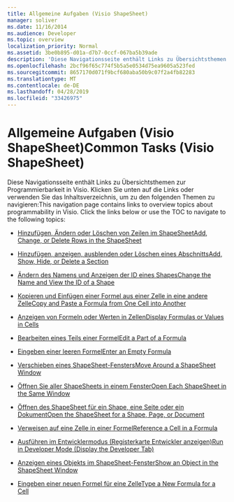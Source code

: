 ```yaml
---
title: Allgemeine Aufgaben (Visio ShapeSheet)
manager: soliver
ms.date: 11/16/2014
ms.audience: Developer
ms.topic: overview
localization_priority: Normal
ms.assetid: 3be0b895-d01a-d7b7-0ccf-067ba5b39ade
description: 'Diese Navigationsseite enthält Links zu Übersichtsthemen zur Programmierbarkeit in Visio. Klicken Sie unten auf die Links oder verwenden Sie das Inhaltsverzeichnis, um zu den folgenden Themen zu navigieren:'
ms.openlocfilehash: 2bcf96f65c774f5b5a5e0534d75ea9605a523fed
ms.sourcegitcommit: 8657170d071f9bcf680aba50b9c07f2a4fb82283
ms.translationtype: MT
ms.contentlocale: de-DE
ms.lasthandoff: 04/28/2019
ms.locfileid: "33426975"
---
```

# <a name="common-tasks-visio-shapesheet"></a><span data-ttu-id="5da52-104">Allgemeine Aufgaben (Visio ShapeSheet)</span><span class="sxs-lookup"><span data-stu-id="5da52-104">Common Tasks (Visio ShapeSheet)</span></span>

<span data-ttu-id="5da52-p102">Diese Navigationsseite enthält Links zu Übersichtsthemen zur Programmierbarkeit in Visio. Klicken Sie unten auf die Links oder verwenden Sie das Inhaltsverzeichnis, um zu den folgenden Themen zu navigieren:</span><span class="sxs-lookup"><span data-stu-id="5da52-p102">This navigation page contains links to overview topics about programmability in Visio. Click the links below or use the TOC to navigate to the following topics:</span></span>
  
- [<span data-ttu-id="5da52-107">Hinzufügen, Ändern oder Löschen von Zeilen im ShapeSheet</span><span class="sxs-lookup"><span data-stu-id="5da52-107">Add, Change, or Delete Rows in the ShapeSheet</span></span>](add-change-or-delete-rows-in-the-shapesheet.md)
    
- [<span data-ttu-id="5da52-108">Hinzufügen, anzeigen, ausblenden oder Löschen eines Abschnitts</span><span class="sxs-lookup"><span data-stu-id="5da52-108">Add, Show, Hide, or Delete a Section</span></span>](add-show-hide-or-delete-a-section.md)
    
- [<span data-ttu-id="5da52-109">Ändern des Namens und Anzeigen der ID eines Shapes</span><span class="sxs-lookup"><span data-stu-id="5da52-109">Change the Name and View the ID of a Shape</span></span>](change-the-name-and-view-the-id-of-a-shape.md)
    
- [<span data-ttu-id="5da52-110">Kopieren und Einfügen einer Formel aus einer Zelle in eine andere Zelle</span><span class="sxs-lookup"><span data-stu-id="5da52-110">Copy and Paste a Formula from One Cell into Another</span></span>](copy-and-paste-a-formula-from-one-cell-into-another.md)
    
- [<span data-ttu-id="5da52-111">Anzeigen von Formeln oder Werten in Zellen</span><span class="sxs-lookup"><span data-stu-id="5da52-111">Display Formulas or Values in Cells</span></span>](display-formulas-or-values-in-cells.md)
    
- [<span data-ttu-id="5da52-112">Bearbeiten eines Teils einer Formel</span><span class="sxs-lookup"><span data-stu-id="5da52-112">Edit a Part of a Formula</span></span>](edit-a-part-of-a-formula.md)
    
- [<span data-ttu-id="5da52-113">Eingeben einer leeren Formel</span><span class="sxs-lookup"><span data-stu-id="5da52-113">Enter an Empty Formula</span></span>](enter-an-empty-formula.md)
    
- [<span data-ttu-id="5da52-114">Verschieben eines ShapeSheet-Fensters</span><span class="sxs-lookup"><span data-stu-id="5da52-114">Move Around a ShapeSheet Window</span></span>](move-around-a-shapesheet-window.md)
    
- [<span data-ttu-id="5da52-115">Öffnen Sie aller ShapeSheets in einem Fenster</span><span class="sxs-lookup"><span data-stu-id="5da52-115">Open Each ShapeSheet in the Same Window</span></span>](open-each-shapesheet-in-the-same-window.md)
    
- [<span data-ttu-id="5da52-116">Öffnen des ShapeSheet für ein Shape, eine Seite oder ein Dokument</span><span class="sxs-lookup"><span data-stu-id="5da52-116">Open the ShapeSheet for a Shape, Page, or Document</span></span>](open-the-shapesheet-for-a-shape-page-or-document.md)
    
- [<span data-ttu-id="5da52-117">Verweisen auf eine Zelle in einer Formel</span><span class="sxs-lookup"><span data-stu-id="5da52-117">Reference a Cell in a Formula</span></span>](reference-a-cell-in-a-formula.md)
    
- [<span data-ttu-id="5da52-118">Ausführen im Entwicklermodus (Registerkarte Entwickler anzeigen)</span><span class="sxs-lookup"><span data-stu-id="5da52-118">Run in Developer Mode (Display the Developer Tab)</span></span>](run-in-developer-mode-display-the-developer-tab.md)
    
- [<span data-ttu-id="5da52-119">Anzeigen eines Objekts im ShapeSheet-Fenster</span><span class="sxs-lookup"><span data-stu-id="5da52-119">Show an Object in the ShapeSheet Window</span></span>](show-an-object-in-the-shapesheet-window.md)
    
- [<span data-ttu-id="5da52-120">Eingeben einer neuen Formel für eine Zelle</span><span class="sxs-lookup"><span data-stu-id="5da52-120">Type a New Formula for a Cell</span></span>](type-a-new-formula-for-a-cell.md)
    

